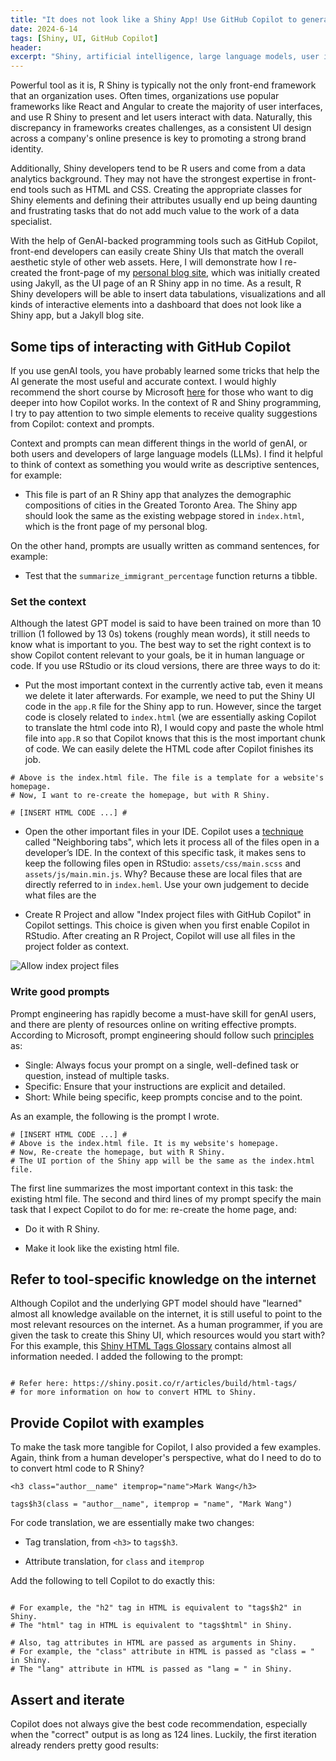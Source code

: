 ```yaml
---
title: "It does not look like a Shiny App! Use GitHub Copilot to generate custom Shiny UI"
date: 2024-6-14
tags: [Shiny, UI, GitHub Copilot]
header:
excerpt: "Shiny, artificial intelligence, large language models, user interface"
---
```


Powerful tool as it is, R Shiny is typically not the only front-end framework that an organization uses. Often times, organizations use popular frameworks like React and Angular to create the majority of user interfaces, and use R Shiny to present and let users interact with data. Naturally, this discrepancy in frameworks creates challenges, as a consistent UI design across a company's online presence is key to promoting a strong brand identity. 

Additionally, Shiny developers tend to be R users and come from a data analytics background. They may not have the strongest expertise in front-end tools such as HTML and CSS. Creating the appropriate classes for Shiny elements and defining their attributes usually end up being daunting and frustrating tasks that do not add much value to the work of a data specialist. 

With the help of GenAI-backed programming tools such as GitHub Copilot, front-end developers can easily create Shiny UIs that match the overall aesthetic style of other web assets. Here, I will demonstrate how I re-created the front-page of my [personal blog site](https://zibowangkangyu.github.io/), which was initially created using Jakyll, as the UI page of an R Shiny app in no time. As a result, R Shiny developers will be able to insert data tabulations, visualizations and all kinds of interactive elements into a dashboard that does not look like a Shiny app, but a Jakyll blog site. 

## Some tips of interacting with GitHub Copilot

If you use genAI tools, you have probably learned some tricks that help the AI generate the most useful and accurate context. I would highly recommend the short course by Microsoft [here](https://learn.microsoft.com/en-us/training/paths/copilot/) for those who want to dig deeper into how Copilot works. In the context of R and Shiny programming, I try to pay attention to two simple elements to receive quality suggestions from Copilot: context and prompts. 

Context and prompts can mean different things in the world of genAI, or both users and developers of large language models (LLMs). I find it helpful to think of context as something you would write as descriptive sentences, for example: 

- This file is part of an R Shiny app that analyzes the demographic compositions of cities in the Greated Toronto Area. The Shiny app should look the same as the existing webpage stored in `index.html`, which is the front page of my personal blog.

On the other hand, prompts are usually written as command sentences, for example: 

- Test that the `summarize_immigrant_percentage` function returns a tibble.   

### Set the context

Although the latest GPT model is said to have been trained on more than 10 trillion (1 followed by 13 0s) tokens (roughly mean words), it still needs to know what is important to you. The best way to set the right context is to show Copilot content relevant to your goals, be it in human language or code. If you use RStudio or its cloud versions, there are three ways to do it:

- Put the most important context in the currently active tab, even it means we delete it later afterwards. For example, we need to put the Shiny UI code in the `app.R` file for the Shiny app to run. However, since the target code is closely related to `index.html` (we are essentially asking Copilot to translate the html code into R), I would copy and paste the whole html file into `app.R` so that Copilot knows that this is the most important chunk of code. We can easily delete the HTML code after Copilot finishes its job. 

```{r}
# Above is the index.html file. The file is a template for a website's homepage.
# Now, I want to re-create the homepage, but with R Shiny.

# [INSERT HTML CODE ...] #
```
- Open the other important files in your IDE. Copilot uses a [technique](https://github.blog/2023-05-17-how-github-copilot-is-getting-better-at-understanding-your-code/#how-github-copilot-understands-your-code) called "Neighboring tabs", which lets it process all of the files open in a developer’s IDE. In the context of this specific task, it makes sens to keep the following files open in RStudio: `assets/css/main.scss` and `assets/js/main.min.js`. Why? Because these are local files that are directly referred to in `index.heml`. Use your own judgement to decide what files are the 

- Create R Project and allow "Index project files with GitHub Copilot" in Copilot settings. This choice is given when you first enable Copilot in RStudio. After creating an R Project, Copilot will use all files in the project folder as context.

<img src="{{ site.url }}{{ site.baseurl }}/images/copilot_ui/plots/allow_index.png" alt="Allow index project files">

### Write good prompts

Prompt engineering has rapidly become a must-have skill for genAI users, and there are plenty of resources online on writing effective prompts. According to Microsoft, prompt engineering should follow such [principles](https://learn.microsoft.com/en-us/training/modules/introduction-prompt-engineering-with-github-copilot/2-prompt-engineering-foundations-best-practices) as: 

- Single: Always focus your prompt on a single, well-defined task or question, instead of multiple tasks.
- Specific: Ensure that your instructions are explicit and detailed. 
- Short: While being specific, keep prompts concise and to the point.

As an example, the following is the prompt I wrote.

```{r}
# [INSERT HTML CODE ...] #
# Above is the index.html file. It is my website's homepage.
# Now, Re-create the homepage, but with R Shiny.
# The UI portion of the Shiny app will be the same as the index.html file.
```

The first line summarizes the most important context in this task: the existing html file. 
The second and third lines of my prompt specify the main task that I expect Copilot to do for me: re-create the home page, and: 

- Do it with R Shiny.

- Make it look like the existing html file. 

## Refer to tool-specific knowledge on the internet

Although Copilot and the underlying GPT model should have "learned" almost all knowledge available on the internet, it is still useful to point to the most relevant resources on the internet. As a human programmer, if you are given the task to create this Shiny UI, which resources would you start with? For this example, this [Shiny HTML Tags Glossary](https://shiny.posit.co/r/articles/build/tag-glossary/) contains almost all information needed. I added the following to the prompt: 

```{r}

# Refer here: https://shiny.posit.co/r/articles/build/html-tags/
# for more information on how to convert HTML to Shiny.

```

## Provide Copilot with examples

To make the task more tangible for Copilot, I also provided a few examples. Again, think from a human developer's perspective, what do I need to do to to convert html code to R Shiny?

```{html}
<h3 class="author__name" itemprop="name">Mark Wang</h3>
```

```{r}
tags$h3(class = "author__name", itemprop = "name", "Mark Wang")
```

For code translation, we are essentially make two changes: 

- Tag translation, from `<h3>` to `tags$h3`.

- Attribute translation, for `class` and `itemprop`

Add the following to tell Copilot to do exactly this:

```{r}

# For example, the "h2" tag in HTML is equivalent to "tags$h2" in Shiny.
# The "html" tag in HTML is equivalent to "tags$html" in Shiny.

# Also, tag attributes in HTML are passed as arguments in Shiny.
# For example, the "class" attribute in HTML is passed as "class = " in Shiny.
# The "lang" attribute in HTML is passed as "lang = " in Shiny.
```

## Assert and iterate 

Copilot does not always give the best code recommendation, especially when the "correct" output is as long as 124 lines. Luckily, the first iteration already renders pretty good results: 

